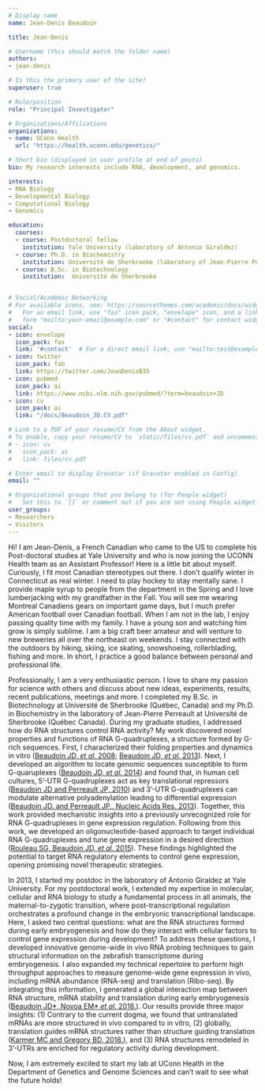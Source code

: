 ```yaml
---
# Display name
name: Jean-Denis Beaudoin

title: Jean-Denis

# Username (this should match the folder name)
authors:
- jean-denis

# Is this the primary user of the site?
superuser: true

# Role/position
role: "Principal Investigator"

# Organizations/Affiliations
organizations:
- name: UConn Health
  url: "https://health.uconn.edu/genetics/"

# Short bio (displayed in user profile at end of posts)
bio: My research interests include RNA, development, and genomics.

interests:
- RNA Biology
- Developmental Biology
- Computational Biology
- Genomics

education:
  courses:
  - course: Postdoctoral fellow
    institution: Yale University (laboratory of Antonio Giraldez)
  - course: Ph.D. in Biochemistry
    institution: Université de Sherbrooke (laboratory of Jean-Pierre Perreault)
  - course: B.Sc. in Biotechnology
    institution:  Université de Sherbrooke


# Social/Academic Networking
# For available icons, see: https://sourcethemes.com/academic/docs/widgets/#icons
#   For an email link, use "fas" icon pack, "envelope" icon, and a link in the
#   form "mailto:your-email@example.com" or "#contact" for contact widget.
social:
- icon: envelope
  icon_pack: fas
  link: '#contact'  # For a direct email link, use "mailto:test@example.org".
- icon: twitter
  icon_pack: fab
  link: https://twitter.com/JeanDenisB35
- icon: pubmed
  icon_pack: ai
  link: https://www.ncbi.nlm.nih.gov/pubmed/?term=beaudoin+JD
- icon: cv
  icon_pack: ai
  link: "/docs/Beaudoin_JD.CV.pdf"

# Link to a PDF of your resume/CV from the About widget.
# To enable, copy your resume/CV to `static/files/cv.pdf` and uncomment the lines below.  
# - icon: cv
#   icon_pack: ai
#   link: files/cv.pdf

# Enter email to display Gravatar (if Gravatar enabled in Config)
email: ""

# Organizational groups that you belong to (for People widget)
#   Set this to `[]` or comment out if you are not using People widget.  
user_groups:
- Researchers
- Visitors
---
```


Hi! I am Jean-Denis, a French Canadian who came to the US to complete his Post-doctoral studies at Yale University and who is now joining the UCONN Health team as an Assistant Professor! Here is a little bit about myself. Curiously, I fit most Canadian stereotypes out there. I don’t qualify winter in Connecticut as real winter. I need to play hockey to stay mentally sane. I provide maple syrup to people from the department in the Spring and I love lumberjacking with my grandfather in the Fall. You will see me wearing Montreal Canadiens gears on important game days, but I much prefer American football over Canadian football. When I am not in the lab, I enjoy passing quality time with my family. I have a young son and watching him grow is simply sublime. I am a big craft beer amateur and will venture to new breweries all over the northeast on weekends. I stay connected with the outdoors by hiking, skiing, ice skating, snowshoeing, rollerblading, fishing and more. In short, I practice a good balance between personal and professional life.

Professionally, I am a very enthusiastic person. I love to share my passion for science with others and discuss about new ideas, experiments, results, recent publications, meetings and more. I completed my B.Sc. in Biotechnology at Université de Sherbrooke (Québec, Canada) and my Ph.D. in Biochemistry in the laboratory of Jean-Pierre Perreault at Université de Sherbrooke (Québec Canada). During my graduate studies, I addressed how do RNA structures control RNA activity? My work discovered novel properties and functions of RNA G-quadruplexes, a structure formed by G-rich sequences. First, I characterized their folding properties and dynamics in vitro ([Beaudoin JD, *et al.* 2008](https://www.ncbi.nlm.nih.gov/pubmed/18456841); [Beaudoin JD, *et al.* 2013](ttps://www.ncbi.nlm.nih.gov/pubmed/23500045)). Next, I developed an algorithm to locate genomic sequences susceptible to form G-quaruplexes ([Beaudoin JD,  *et al.* 2014](https://www.ncbi.nlm.nih.gov/pubmed/24121682)) and found that, in human cell cultures, 5’-UTR G-quadruplexes act as key translational repressors ([Beaudoin JD and Perreault JP, 2010](https://www.ncbi.nlm.nih.gov/pubmed/20571090)) and 3’-UTR G-quadruplexes can modulate alternative polyadenylation leading to differential expression ([Beaudoin JD. and Perreault JP., Nucleic Acids Res. 2013](https://www.ncbi.nlm.nih.gov/pubmed/23609544)). Together, this work provided mechanistic insights into a previously unrecognized role for RNA G-quadruplexes in gene expression regulation. Following from this work, we developed an oligonucleotide-based approach to target individual RNA G-quadruplexes and tune gene expression in a desired direction ([Rouleau SG, Beaudoin JD, *et al.* 2015](https://www.ncbi.nlm.nih.gov/pubmed/25510493)). These findings highlighted the potential to target RNA regulatory elements to control gene expression, opening promising novel therapeutic strategies.

In 2013, I started my postdoc in the laboratory of Antonio Giraldez at Yale University. For my postdoctoral work, I extended my expertise in molecular, cellular and RNA biology to study a fundamental process in all animals, the maternal-to-zygotic transition, where post-transcriptional regulation orchestrates a profound change in the embryonic transcriptional landscape. Here, I asked two central questions: what are the RNA structures formed during early embryogenesis and how do they interact with cellular factors to control gene expression during development? To address these questions, I developed innovative genome-wide in vivo RNA probing techniques to gain structural information on the zebrafish transcriptome during embryogenesis. I also expanded my technical repertoire to perform high throughput approaches to measure genome-wide gene expression in vivo, including mRNA abundance (RNA-seq) and translation (Ribo-seq). By integrating this information, I generated a global interaction map between RNA structure, mRNA stability and translation during early embryogenesis ([Beaudoin JD\*, Novoa EM\* *et al.* 2018.](https://www.ncbi.nlm.nih.gov/pubmed/30061596)). Our results provide three major insights: (1) Contrary to the current dogma, we found that untranslated mRNAs are more structured in vivo compared to in vitro, (2) globally, translation guides mRNA structures rather than structure guiding translation ([Karmer MC and Gregory BD, 2018.](https://www.ncbi.nlm.nih.gov/pubmed/30061597)), and (3) RNA structures remodeled in 3’-UTRs are enriched for regulatory activity during development.

Now, I am extremely excited to start my lab at UConn Health in the Department of Genetics and Genome Sciences and can’t wait to see what the future holds!

